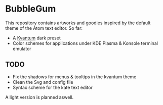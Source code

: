 # BubbleGum

This repository contains artworks and goodies inspired by the default theme of the Atom text editor.
So far:

- A [Kvantum](https://github.com/tsujan/Kvantum) dark preset
- Color schemes for applications under KDE Plasma & Konsole terminal emulator

## TODO

- Fix the shadows for menus & tooltips in the kvantum theme
- Clean the Svg and config file
- Syntax scheme for the kate text editor

A light version is planned aswell.
